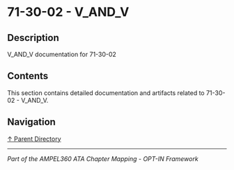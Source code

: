 # 71-30-02 - V_AND_V

## Description

V_AND_V documentation for 71-30-02

## Contents

This section contains detailed documentation and artifacts related to 71-30-02 - V_AND_V.

## Navigation

[↑ Parent Directory](../README.md)

---

*Part of the AMPEL360 ATA Chapter Mapping - OPT-IN Framework*
